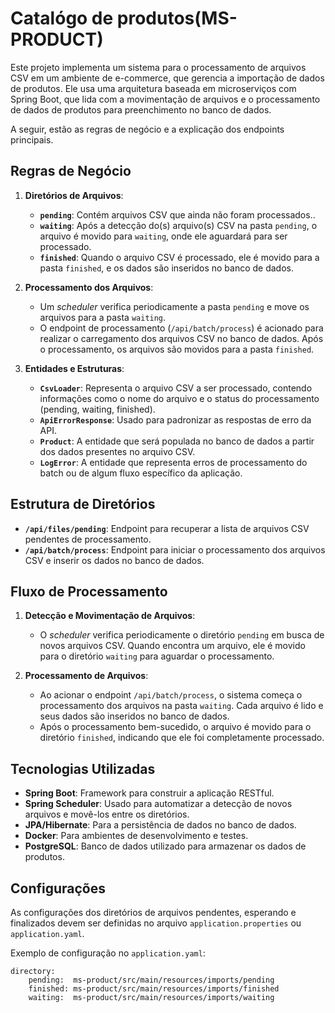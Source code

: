 
# Catalógo de produtos(MS-PRODUCT)

Este projeto implementa um sistema para o processamento de arquivos CSV em um ambiente de e-commerce, que gerencia a importação de dados de produtos. Ele usa uma arquitetura baseada em microserviços com Spring Boot, que lida com a movimentação de arquivos e o processamento de dados de produtos para preenchimento no banco de dados.

A seguir, estão as regras de negócio e a explicação dos endpoints principais.

## Regras de Negócio

1. **Diretórios de Arquivos**:
	- **`pending`**: Contém arquivos CSV que ainda não foram processados..
	- **`waiting`**: Após a detecção do(s) arquivo(s) CSV na pasta `pending`, o arquivo é movido para `waiting`, onde ele aguardará para ser processado.
	- **`finished`**: Quando o arquivo CSV é processado, ele é movido para a pasta `finished`, e os dados são inseridos no banco de dados.

2. **Processamento dos Arquivos**:
	- Um *scheduler* verifica periodicamente a pasta `pending` e move os arquivos para a pasta `waiting`.
	- O endpoint de processamento (`/api/batch/process`) é acionado para realizar o carregamento dos arquivos CSV no banco de dados. Após o processamento, os arquivos são movidos para a pasta `finished`.

3. **Entidades e Estruturas**:
	- **`CsvLoader`**: Representa o arquivo CSV a ser processado, contendo informações como o nome do arquivo e o status do processamento (pending, waiting, finished).
	- **`ApiErrorResponse`**: Usado para padronizar as respostas de erro da API.
	- **`Product`**: A entidade que será populada no banco de dados a partir dos dados presentes no arquivo CSV.
	- **`LogError`**: A entidade que representa erros de processamento do batch ou de algum fluxo específico da aplicação.

## Estrutura de Diretórios

- **`/api/files/pending`**: Endpoint para recuperar a lista de arquivos CSV pendentes de processamento.
- **`/api/batch/process`**: Endpoint para iniciar o processamento dos arquivos CSV e inserir os dados no banco de dados.


## Fluxo de Processamento

1. **Detecção e Movimentação de Arquivos**:
	- O *scheduler* verifica periodicamente o diretório `pending` em busca de novos arquivos CSV. Quando encontra um arquivo, ele é movido para o diretório `waiting` para aguardar o processamento.

2. **Processamento de Arquivos**:
	- Ao acionar o endpoint `/api/batch/process`, o sistema começa o processamento dos arquivos na pasta `waiting`. Cada arquivo é lido e seus dados são inseridos no banco de dados.
	- Após o processamento bem-sucedido, o arquivo é movido para o diretório `finished`, indicando que ele foi completamente processado.

## Tecnologias Utilizadas

- **Spring Boot**: Framework para construir a aplicação RESTful.
- **Spring Scheduler**: Usado para automatizar a detecção de novos arquivos e movê-los entre os diretórios.
- **JPA/Hibernate**: Para a persistência de dados no banco de dados.
- **Docker**: Para ambientes de desenvolvimento e testes.
- **PostgreSQL**: Banco de dados utilizado para armazenar os dados de produtos.

## Configurações

As configurações dos diretórios de arquivos pendentes, esperando e finalizados devem ser definidas no arquivo `application.properties` ou `application.yaml`.

Exemplo de configuração no `application.yaml`:

```properties
directory:
	pending:  ms-product/src/main/resources/imports/pending
	finished: ms-product/src/main/resources/imports/finished
	waiting:  ms-product/src/main/resources/imports/waiting
```

